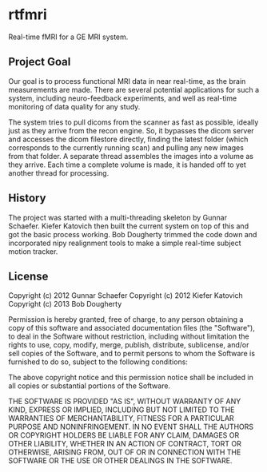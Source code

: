 rtfmri
======
Real-time fMRI for a GE MRI system.

Project Goal
------------
Our goal is to process functional MRI data in near real-time, as the brain measurements are made. There are several potential applications for such a system, including neuro-feedback experiments, and well as real-time monitoring of data quality for any study.

The system tries to pull dicoms from the scanner as fast as possible, ideally just as they arrive from the recon engine. So, it bypasses the dicom server and accesses the dicom filestore directly, finding the latest folder (which corresponds to the currently running scan) and pulling any new images from that folder. A separate thread assembles the images into a volume as they arrive. Each time a complete volume is made, it is handed off to yet another thread for processing.

History
-------
The project was started with a multi-threading skeleton by Gunnar Schaefer. Kiefer Katovich then built the current system on top of this and got the basic process working. Bob Dougherty trimmed the code down and incorporated nipy realignment tools to make a simple real-time subject motion tracker.

License
-------
Copyright (c) 2012 Gunnar Schaefer
Copyright (c) 2012 Kiefer Katovich
Copyright (c) 2013 Bob Dougherty

Permission is hereby granted, free of charge, to any person obtaining a copy of this software and associated documentation files (the "Software"), to deal in the Software without restriction, including without limitation the rights to use, copy, modify, merge, publish, distribute, sublicense, and/or sell copies of the Software, and to permit persons to whom the Software is furnished to do so, subject to the following conditions:

The above copyright notice and this permission notice shall be included in all copies or substantial portions of the Software.

THE SOFTWARE IS PROVIDED "AS IS", WITHOUT WARRANTY OF ANY KIND, EXPRESS OR IMPLIED, INCLUDING BUT NOT LIMITED TO THE WARRANTIES OF MERCHANTABILITY, FITNESS FOR A PARTICULAR PURPOSE AND NONINFRINGEMENT. IN NO EVENT SHALL THE AUTHORS OR COPYRIGHT HOLDERS BE LIABLE FOR ANY CLAIM, DAMAGES OR OTHER LIABILITY, WHETHER IN AN ACTION OF CONTRACT, TORT OR OTHERWISE, ARISING FROM, OUT OF OR IN CONNECTION WITH THE SOFTWARE OR THE USE OR OTHER DEALINGS IN THE SOFTWARE.


